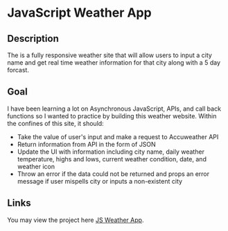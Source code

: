 # JavaScript Weather App

## Description
The is a fully responsive weather site that will allow users to input a city name and get real time weather information for that city along with a 5 day forcast.

## Goal
I have been learning a lot on Asynchronous JavaScript, APIs, and call back functions so I wanted to practice by building this weather website. Within the confines of this site, it should:

* Take the value of user's input and make a request to Accuweather API
* Return information from API in the form of JSON
* Update the UI with information including city name, daily weather temperature, highs and lows, current weather condition, date, and weather icon
* Throw an error if the data could not be returned and props an error message if user mispells city or inputs a non-existent city

## Links

You may view the project here [JS Weather App](https://alexvong.dev/modules/js-weather-app/).


